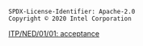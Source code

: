```text
SPDX-License-Identifier: Apache-2.0
Copyright © 2020 Intel Corporation
```
[ITP/NED/01/01: acceptance ](#ITP/NED/01/01-acceptance)
